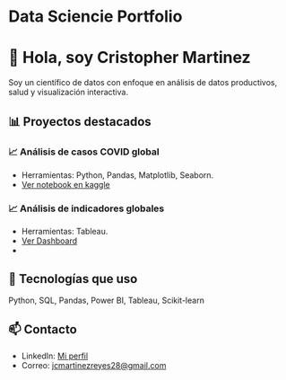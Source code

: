 # Data Sciencie Portfolio

# 👋 Hola, soy Cristopher Martinez
Soy un científico de datos con enfoque en análisis de datos productivos, salud y visualización interactiva.

## 📊 Proyectos destacados

### 📈 Análisis de casos COVID global
- Herramientas: Python, Pandas, Matplotlib, Seaborn.
- [Ver notebook en kaggle](https://www.kaggle.com/code/jcmartinezr28/covid-global-cases)

### 📈 Análisis de indicadores globales
- Herramientas: Tableau.
- [Ver Dashboard](https://jcmartinezreyes.github.io/Projects/Global_indicators/index.html)
- 

## 🧰 Tecnologías que uso
Python, SQL, Pandas, Power BI, 
Tableau, Scikit-learn

## 📫 Contacto
- LinkedIn: [Mi perfil](https://www.linkedin.com/in/jcmartinezreyes/)
- Correo: jcmartinezreyes28@gmail.com
